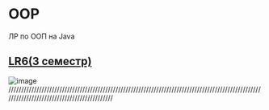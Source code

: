 # OOP
ЛР по ООП на Java

## [LR6(3 семестр)](https://github.com/Egorrss/OOP/tree/main/LR6_Servlet)
![image](https://user-images.githubusercontent.com/129698533/229385685-df326ed1-b746-4079-a3ae-e8d2685dbbf3.png) 
////////////////////////////////////////////////////////////////////////////////////////////////////////////////////////////////////////////
